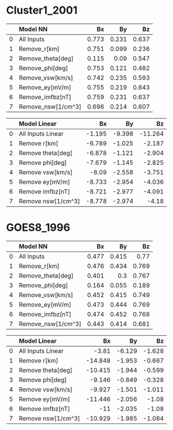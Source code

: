 # Cluster1_2001


|    | Model NN           |    Bx |    By |    Bz |
|---:|:-------------------|------:|------:|------:|
|  0 | All Inputs         | 0.773 | 0.231 | 0.637 |
|  1 | Remove_r[km]       | 0.751 | 0.099 | 0.236 |
|  2 | Remove_theta[deg]  | 0.115 | 0.09  | 0.547 |
|  3 | Remove_phi[deg]    | 0.753 | 0.121 | 0.482 |
|  4 | Remove_vsw[km/s]   | 0.742 | 0.235 | 0.593 |
|  5 | Remove_ey[mV/m]    | 0.755 | 0.219 | 0.643 |
|  6 | Remove_imfbz[nT]   | 0.759 | 0.231 | 0.637 |
|  7 | Remove_nsw[1/cm^3] | 0.696 | 0.214 | 0.607 |


|    | Model Linear       |     Bx |     By |      Bz |
|---:|:-------------------|-------:|-------:|--------:|
|  0 | All Inputs Linear  | -1.195 | -9.398 | -11.264 |
|  1 | Remove r[km]       | -6.789 | -1.025 |  -2.187 |
|  2 | Remove theta[deg]  | -6.878 | -1.121 |  -2.904 |
|  3 | Remove phi[deg]    | -7.679 | -1.145 |  -2.825 |
|  4 | Remove vsw[km/s]   | -8.09  | -2.558 |  -3.751 |
|  5 | Remove ey[mV/m]    | -8.733 | -2.954 |  -4.036 |
|  6 | Remove imfbz[nT]   | -8.721 | -2.977 |  -4.091 |
|  7 | Remove nsw[1/cm^3] | -8.778 | -2.974 |  -4.18  |


# GOES8_1996


|    | Model NN           |    Bx |    By |    Bz |
|---:|:-------------------|------:|------:|------:|
|  0 | All Inputs         | 0.477 | 0.415 | 0.77  |
|  1 | Remove_r[km]       | 0.476 | 0.434 | 0.769 |
|  2 | Remove_theta[deg]  | 0.401 | 0.3   | 0.767 |
|  3 | Remove_phi[deg]    | 0.164 | 0.055 | 0.189 |
|  4 | Remove_vsw[km/s]   | 0.452 | 0.415 | 0.749 |
|  5 | Remove_ey[mV/m]    | 0.473 | 0.444 | 0.769 |
|  6 | Remove_imfbz[nT]   | 0.474 | 0.452 | 0.768 |
|  7 | Remove_nsw[1/cm^3] | 0.443 | 0.414 | 0.681 |


|    | Model Linear       |      Bx |     By |     Bz |
|---:|:-------------------|--------:|-------:|-------:|
|  0 | All Inputs Linear  |  -3.81  | -6.129 | -1.628 |
|  1 | Remove r[km]       | -14.848 | -1.953 | -0.667 |
|  2 | Remove theta[deg]  | -10.415 | -1.944 | -0.599 |
|  3 | Remove phi[deg]    |  -9.146 | -0.849 | -0.328 |
|  4 | Remove vsw[km/s]   |  -9.927 | -1.501 | -1.011 |
|  5 | Remove ey[mV/m]    | -11.446 | -2.056 | -1.08  |
|  6 | Remove imfbz[nT]   | -11     | -2.035 | -1.08  |
|  7 | Remove nsw[1/cm^3] | -10.929 | -1.985 | -1.084 |

